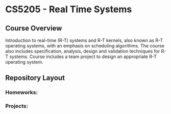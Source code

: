 # CS5205 - Real Time Systems

## Course Overview
Introduction to real-time (R-T) systems and R-T kernels, also known as R-T operating systems, with an emphasis on scheduling algorithms. The course also includes specification, analysis, design and validation techniques for R-T systems. Course includes a team project to design an appropriate R-T operating system.

## Repository Layout

### Homeworks:

### Projects:
